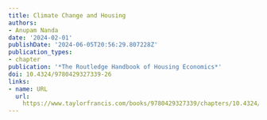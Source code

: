 ```yaml
---
title: Climate Change and Housing
authors:
- Anupam Nanda
date: '2024-02-01'
publishDate: '2024-06-05T20:56:29.807228Z'
publication_types:
- chapter
publication: '*The Routledge Handbook of Housing Economics*'
doi: 10.4324/9780429327339-26
links:
- name: URL
  url: 
    https://www.taylorfrancis.com/books/9780429327339/chapters/10.4324/9780429327339-26
---
```

